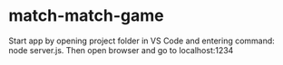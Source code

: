 # match-match-game

Start app by opening project folder in VS Code and entering command: node server.js. Then open browser and go to localhost:1234
